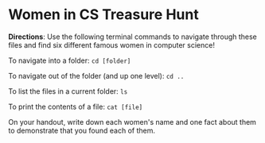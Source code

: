# Women in CS Treasure Hunt

**Directions**: Use the following terminal commands to navigate through these files and find six different famous women in computer science!

To navigate into a folder: ```cd [folder]```

To navigate out of the folder (and up one level): ```cd ..```

To list the files in a current folder: ```ls```

To print the contents of a file: ```cat [file]```

On your handout, write down each women's name and one fact about them to demonstrate that you found each of them.
